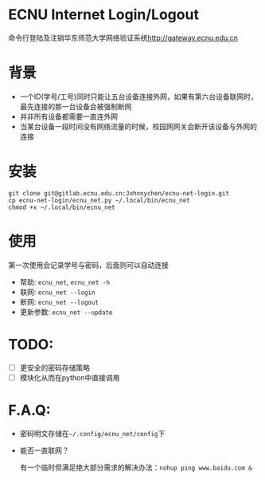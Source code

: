 # ECNU Internet Login/Logout
命令行登陆及注销华东师范大学网络验证系统<http://gateway.ecnu.edu.cn>

# 背景

* 一个ID(学号/工号)同时只能让五台设备连接外网，如果有第六台设备联网时，最先连接的那一台设备会被强制断网
* 并非所有设备都需要一直连外网
* 当某台设备一段时间没有网络流量的时候，校园网网关会断开该设备与外网的连接


# 安装

```
git clone git@gitlab.ecnu.edu.cn:Johnnychen/ecnu-net-login.git
cp ecnu-net-login/ecnu_net.py ~/.local/bin/ecnu_net
chmod +x ~/.local/bin/ecnu_net
```

# 使用

第一次使用会记录学号与密码，后面则可以自动连接

* 帮助: `ecnu_net`, `ecnu_net -h`
* 联网: `ecnu_net --login`
* 断网: `ecnu_net --logout`
* 更新参数: `ecnu_net --update`

# TODO:

- [ ] 更安全的密码存储策略
- [ ] 模块化从而在python中直接调用

# F.A.Q:

* 密码明文存储在`~/.config/ecnu_net/config`下
* 能否一直联网？

    有一个临时但满足绝大部分需求的解决办法：`nohup ping www.baidu.com &`